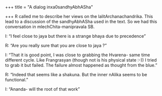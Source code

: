 +++
title = "A dialog inxa0sandhyAbhASha"

+++
R called me to describe her views on the lalitArchanachandrika. This
lead to a discussion of the sandhyAbhASha used in the text. So we had
this conversation in mlechChita-manipravala SB.  
  
I: “I feel close to jaya but there is a strange bhaya due to
precedence”  
  
R: “Are you really sure that you are close to jaya ?”  
  
I: “That it is good point, I was close to grabbing the Hvarena- same
time different cycle. Like Frangrasyan (though not is his physical state
:-)) I tried to grab it but failed. The failure almost happened as
thought from the blue.”  
  
R: “Indeed that seems like a shakuna. But the inner nAlika seems to be
functional.”  
  
I: “Ananda- will the root of that work”
